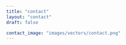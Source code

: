 ```yaml
---
title: "contact"
layout: "contact"
draft: false

contact_image: "images/vectors/contact.png"
---
```


